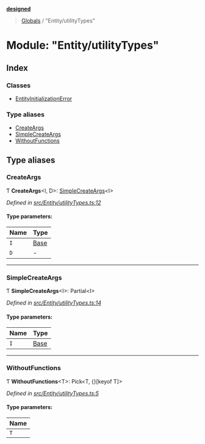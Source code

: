 **[designed](tsdoc/README.md)**

> [Globals](tsdoc/globals.md) / "Entity/utilityTypes"

# Module: "Entity/utilityTypes"

## Index

### Classes

* [EntityInitializationError](tsdoc/classes/_entity_utilitytypes_.entityinitializationerror.md)

### Type aliases

* [CreateArgs](tsdoc/modules/_entity_utilitytypes_.md#createargs)
* [SimpleCreateArgs](tsdoc/modules/_entity_utilitytypes_.md#simplecreateargs)
* [WithoutFunctions](tsdoc/modules/_entity_utilitytypes_.md#withoutfunctions)

## Type aliases

### CreateArgs

Ƭ  **CreateArgs**\<I, D>: [SimpleCreateArgs](tsdoc/modules/_entity_utilitytypes_.md#simplecreateargs)\<I>

*Defined in [src/Entity/utilityTypes.ts:12](https://github.com/jamesapple/ts-designed/blob/d9cf2e1/src/Entity/utilityTypes.ts#L12)*

#### Type parameters:

Name | Type |
------ | ------ |
`I` | [Base](tsdoc/classes/_entity_base_.base.md) |
`D` | - |

___

### SimpleCreateArgs

Ƭ  **SimpleCreateArgs**\<I>: Partial\<I>

*Defined in [src/Entity/utilityTypes.ts:14](https://github.com/jamesapple/ts-designed/blob/d9cf2e1/src/Entity/utilityTypes.ts#L14)*

#### Type parameters:

Name | Type |
------ | ------ |
`I` | [Base](tsdoc/classes/_entity_base_.base.md) |

___

### WithoutFunctions

Ƭ  **WithoutFunctions**\<T>: Pick\<T, {}[keyof T]>

*Defined in [src/Entity/utilityTypes.ts:5](https://github.com/jamesapple/ts-designed/blob/d9cf2e1/src/Entity/utilityTypes.ts#L5)*

#### Type parameters:

Name |
------ |
`T` |
